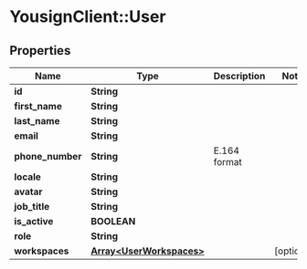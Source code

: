 # YousignClient::User

## Properties
Name | Type | Description | Notes
------------ | ------------- | ------------- | -------------
**id** | **String** |  | 
**first_name** | **String** |  | 
**last_name** | **String** |  | 
**email** | **String** |  | 
**phone_number** | **String** | E.164 format | 
**locale** | **String** |  | 
**avatar** | **String** |  | 
**job_title** | **String** |  | 
**is_active** | **BOOLEAN** |  | 
**role** | **String** |  | 
**workspaces** | [**Array&lt;UserWorkspaces&gt;**](UserWorkspaces.md) |  | [optional] 

